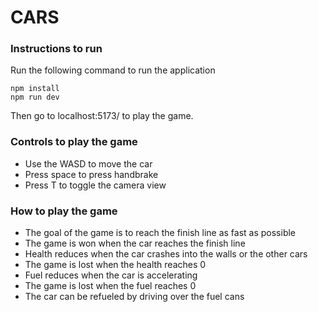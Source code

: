 # CARS

### Instructions to run
Run the following command to run the application
```
npm install
npm run dev
```
Then go to localhost:5173/ to play the game.

### Controls to play the game
- Use the WASD to move the car
- Press space to press handbrake
- Press T to toggle the camera view
                      
### How to play the game
- The goal of the game is to reach the finish line as fast as possible
- The game is won when the car reaches the finish line
- Health reduces when the car crashes into the walls or the other cars
- The game is lost when the health reaches 0
- Fuel reduces when the car is accelerating
- The game is lost when the fuel reaches 0
- The car can be refueled by driving over the fuel cans